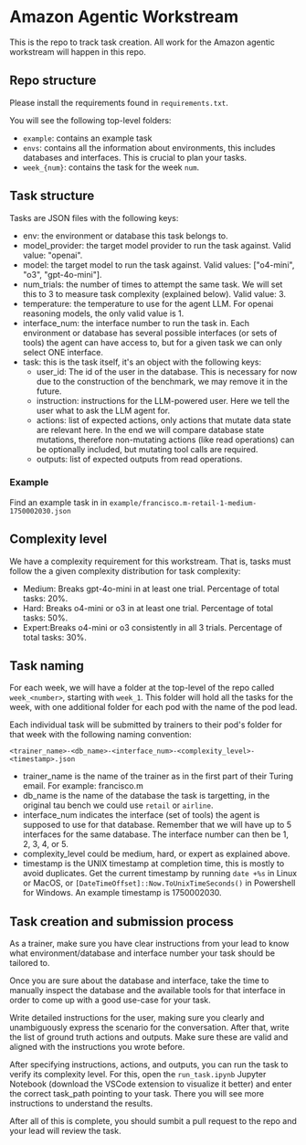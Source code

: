 # Amazon Agentic Workstream

This is the repo to track task creation. All work for the Amazon agentic workstream will happen in this repo.

## Repo structure

Please install the requirements found in `requirements.txt`.

You will see the following top-level folders:

- `example`: contains an example task
- `envs`: contains all the information about environments, this includes databases and interfaces. This is crucial to plan your tasks.
- `week_{num}`: contains the task for the week `num`.

## Task structure

Tasks are JSON files with the following keys:

- env: the environment or database this task belongs to.
- model_provider: the target model provider to run the task against. Valid value: "openai".
- model: the target model to run the task against. Valid values: ["o4-mini", "o3", "gpt-4o-mini"].
- num_trials: the number of times to attempt the same task. We will set this to 3 to measure task complexity (explained below). Valid value: 3.
- temperature: the temperature to use for the agent LLM. For openai reasoning models, the only valid value is 1.
- interface_num: the interface number to run the task in. Each environment or database has several possible interfaces (or sets of tools) the agent can have access to, but for a given task we can only select ONE interface.
- task: this is the task itself, it's an object with the following keys:
  - user_id: The id of the user in the database. This is necessary for now due to the construction of the benchmark, we may remove it in the future.
  - instruction: instructions for the LLM-powered user. Here we tell the user what to ask the LLM agent for.
  - actions: list of expected actions, only actions that mutate data state are relevant here. In the end we will compare database state mutations, therefore non-mutating actions (like read operations) can be optionally included, but mutating tool calls are required.
  - outputs: list of expected outputs from read operations.

### Example

Find an example task in in `example/francisco.m-retail-1-medium-1750002030.json`

## Complexity level

We have a complexity requirement for this workstream. That is, tasks must follow the a given complexity distribution for task complexity:

- Medium: Breaks gpt-4o-mini in at least one trial. Percentage of total tasks: 20%.
- Hard: Breaks o4-mini or o3 in at least one trial. Percentage of total tasks: 50%.
- Expert:Breaks o4-mini or o3 consistently in all 3 trials. Percentage of total tasks: 30%.

## Task naming

For each week, we will have a folder at the top-level of the repo called `week_<number>`, starting with `week_1`. This folder will hold all the tasks for the week, with one additional folder for each pod with the name of the pod lead.

Each individual task will be submitted by trainers to their pod's folder for that week with the following naming convention:

`<trainer_name>-<db_name>-<interface_num>-<complexity_level>-<timestamp>.json`

- trainer_name is the name of the trainer as in the first part of their Turing email. For example: francisco.m
- db_name is the name of the database the task is targetting, in the original tau bench we could use `retail` or `airline`.
- interface_num indicates the interface (set of tools) the agent is supposed to use for that database. Remember that we will have up to 5 interfaces for the same database. The interface number can then be 1, 2, 3, 4, or 5.
- complexity_level could be medium, hard, or expert as explained above.
- timestamp is the UNIX timestamp at completion time, this is mostly to avoid duplicates. Get the current timestamp by running `date +%s` in Linux or MacOS, or `[DateTimeOffset]::Now.ToUnixTimeSeconds()` in Powershell for Windows. An example timestamp is 1750002030.

## Task creation and submission process

As a trainer, make sure you have clear instructions from your lead to know what environment/database and interface number your task should be tailored to.

Once you are sure about the database and interface, take the time to manually inspect the database and the available tools for that interface in order to come up with a good use-case for your task.

Write detailed instructions for the user, making sure you clearly and unambiguously express the scenario for the conversation. After that, write the list of ground truth actions and outputs. Make sure these are valid and aligned with the instructions you wrote before.

After specifying instructions, actions, and outputs, you can run the task to verify its complexity level. For this, open the `run_task.ipynb` Jupyter Notebook (download the VSCode extension to visualize it better) and enter the correct task_path pointing to your task. There you will see more instructions to understand the results.

After all of this is complete, you should sumbit a pull request to the repo and your lead will review the task.